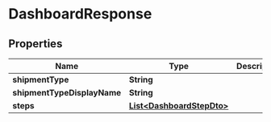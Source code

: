 
# DashboardResponse

## Properties
Name | Type | Description | Notes
------------ | ------------- | ------------- | -------------
**shipmentType** | **String** |  |  [optional]
**shipmentTypeDisplayName** | **String** |  |  [optional]
**steps** | [**List&lt;DashboardStepDto&gt;**](DashboardStepDto.md) |  |  [optional]




